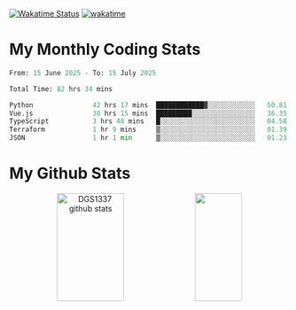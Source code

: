 [![Wakatime Status](https://github.com/noopurphalak/noopurphalak/workflows/wakatime-status-update/badge.svg)](https://github.com/noopurphalak/noopurphalak/actions/workflows/main.yml)
[![wakatime](https://wakatime.com/badge/user/80ace140-ef40-4fdd-b8ed-f3be3d2e1aea.svg)](https://wakatime.com/@80ace140-ef40-4fdd-b8ed-f3be3d2e1aea)

# My Monthly Coding Stats

<!--START_SECTION:waka-->

```python
From: 15 June 2025 - To: 15 July 2025

Total Time: 82 hrs 34 mins

Python               42 hrs 17 mins  ████████████▓░░░░░░░░░░░░   50.81 %
Vue.js               30 hrs 15 mins  █████████░░░░░░░░░░░░░░░░   36.35 %
TypeScript           3 hrs 48 mins   █░░░░░░░░░░░░░░░░░░░░░░░░   04.58 %
Terraform            1 hr 9 mins     ▒░░░░░░░░░░░░░░░░░░░░░░░░   01.39 %
JSON                 1 hr 1 min      ▒░░░░░░░░░░░░░░░░░░░░░░░░   01.23 %
```

<!--END_SECTION:waka-->

# My Github Stats
<div style="text-align: center;">
  <img width="49%" height="195px" src="https://github-readme-stats-sigma-five.vercel.app/api?username=noopurphalak&show_icons=true&count_private=true&hide_border=true&title_color=00FFFF&icon_color=00FFFF&text_color=00FFFF&bg_color=0d1117" alt="DGS1337 github stats" />
  <img width="41%" height="195px" src="https://github-readme-stats-sigma-five.vercel.app/api/top-langs/?username=noopurphalak&layout=compact&hide_border=true&title_color=00FFFF&text_color=00FFFF&bg_color=0d1117" />
</div>
